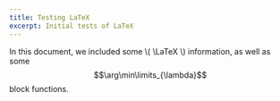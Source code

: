 ```yaml
---
title: Testing LaTeX
excerpt: Initial tests of LaTeX
---
```


In this document, we included some \\( \LaTeX \\) information, as well as some $$\arg\min\limits_{\lambda}$$ block functions.

